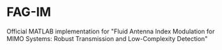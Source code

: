 # FAG-IM
Official MATLAB implementation for "Fluid Antenna Index Modulation for MIMO Systems: Robust Transmission and Low-Complexity Detection"

